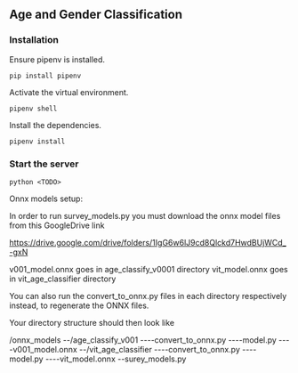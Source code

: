 ## Age and Gender Classification

### Installation

Ensure pipenv is installed.

    pip install pipenv

Activate the virtual environment.

    pipenv shell

Install the dependencies.

    pipenv install

### Start the server

    python <TODO>



Onnx models setup:

In order to run survey_models.py you must download the onnx model files from this GoogleDrive link

https://drive.google.com/drive/folders/1IgG6w6lJ9cd8Qlckd7HwdBUjWCd_-gxN

v001_model.onnx goes in age_classify_v0001 directory
vit_model.onnx goes in vit_age_classifier directory

You can also run the convert_to_onnx.py files in each directory respectively instead, to regenerate the ONNX files.

Your directory structure should then look like

/onnx_models
--/age_classify_v001
----convert_to_onnx.py
----model.py
----v001_model.onnx
--/vit_age_classifier
----convert_to_onnx.py
----model.py
----vit_model.onnx
--surey_models.py